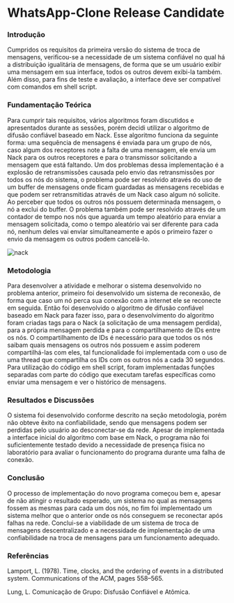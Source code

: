 # WhatsApp-Clone Release Candidate

### Introdução

Cumpridos os requisitos da primeira versão do sistema de troca de mensagens, verificou-se a necessidade de um sistema confiável no qual há a distribuição igualitária de mensagens, de forma que se um usuário exibir uma mensagem em sua interface, todos os outros devem exibi-la também. Além disso, para fins de teste e avaliação, a interface deve ser compatível com comandos em shell script.

### Fundamentação Teórica

Para cumprir tais requisitos, vários algoritmos foram discutidos e apresentados durante as sessões, porém decidi utilizar o algoritmo de difusão confiável baseado em Nack. Esse algoritmo funciona da seguinte forma: uma sequência de mensagens é enviada para um grupo de nós, caso algum dos receptores note a falta de uma mensagem, ele envia um Nack para os outros receptores e para o transmissor solicitando a mensagem que está faltando. Um dos problemas dessa implementação é a explosão de retransmissões causada pelo envio das retransmissões por todos os nós do sistema, o problema pode ser resolvido através do uso de um buffer de mensagens onde ficam guardadas as mensagens recebidas e que podem ser retransmitidas através de um Nack caso algum nó solicite. Ao perceber que todos os outros nós possuem determinada mensagem, o nó a exclui do buffer. O problema também pode ser resolvido através de um contador de tempo nos nós que aguarda um tempo aleatório para enviar a mensagem solicitada, como o tempo aleatório vai ser diferente para cada nó, nenhum deles vai enviar simultaneamente e após o primeiro fazer o envio da mensagem os outros podem cancelá-lo.

![nack](https://github.com/pedroc07/WhatsApp-Clone/assets/60475001/18025bba-c923-4efe-a4cf-ecc570e52dc2)

### Metodologia

Para desenvolver a atividade e melhorar o sistema desenvolvido no problema anterior, primeiro foi desenvolvido um sistema de reconexão, de forma que caso um nó perca sua conexão com a internet ele se reconecte em seguida. Então foi desenvolvido o algoritmo de difusão confiável baseado em Nack para fazer isso, para o desenvolvimento do algoritmo foram criadas tags para o Nack (a solicitação de uma mensagem perdida), para a própria mensagem perdida e para o compartilhamento de IDs entre os nós. O compartilhamento de IDs é necessário para que todos os nós saibam quais mensagens os outros nós possuem e assim poderem compartilhá-las com eles, tal funcionalidade foi implementada com o uso de uma thread que compartilha os IDs com os outros nós a cada 30 segundos. Para utilização do código em shell script, foram implementadas funções separadas com parte do código que executam tarefas específicas como enviar uma mensagem e ver o histórico de mensagens.

### Resultados e Discussões

O sistema foi desenvolvido conforme descrito na seção metodologia, porém não obteve êxito na confiabilidade, sendo que mensagens podem ser perdidas pelo usuário ao desconectar-se da rede. Apesar de implementada a interface inicial do algoritmo com base em Nack, o programa não foi suficientemente testado devido a necessidade de presença física no laboratório para avaliar o funcionamento do programa durante uma falha de conexão.

### Conclusão

O processo de implementação do novo programa começou bem e, apesar de não atingir o resultado esperado, um sistema no qual as mensagens fossem as mesmas para cada um dos nós, no fim foi implementado um sistema melhor que o anterior onde os nós conseguem se reconectar após falhas na rede. Conclui-se a viabilidade de um sistema de troca de mensagens descentralizado e a necessidade de implementação de uma confiabilidade na troca de mensagens para um funcionamento adequado.

### Referências

Lamport, L. (1978). Time, clocks, and the ordering of events in a distributed system. Communications of the ACM, pages 558–565.

Lung, L. Comunicação de Grupo: Disfusão Confiável e Atômica.
